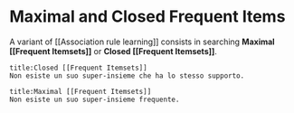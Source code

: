 # Maximal and Closed Frequent Items
A variant of [[Association rule learning]] consists in searching **Maximal [[Frequent Itemsets]]** or **Closed [[Frequent Itemsets]]**.

```ad-def
title:Closed [[Frequent Itemsets]]
Non esiste un suo super-insieme che ha lo stesso supporto.
```

```ad-def
title:Maximal [[Frequent Itemsets]]
Non esiste un suo super-insieme frequente.
```
